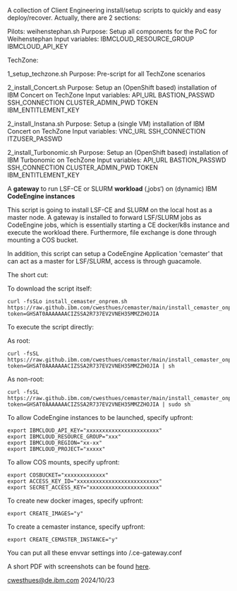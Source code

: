 A collection of Client Engineering install/setup scripts
to quickly and easy deploy/recover.
Actually, there are 2 sections:

Pilots:
  weihenstephan.sh
   Purpose: Setup all components for the PoC for Weihenstephan
   Input variables:
      IBMCLOUD_RESOURCE_GROUP   IBMCLOUD_API_KEY

TechZone:
   
   1_setup_techzone.sh
     Purpose: Pre-script for all TechZone scenarios


   2_install_Concert.sh
     Purpose: Setup an (OpenShift based) installation of IBM Concert on TechZone
   Input variables:
     API_URL BASTION_PASSWD SSH_CONNECTION CLUSTER_ADMIN_PWD TOKEN IBM_ENTITLEMENT_KEY

   2_install_Instana.sh
     Purpose: Setup a (single VM) installation of IBM Concert on TechZone
   Input variables:
     VNC_URL SSH_CONNECTION ITZUSER_PASSWD


   2_install_Turbonomic.sh
     Purpose: Setup an (OpenShift based) installation of IBM Turbonomic on TechZone
   Input variables:
     API_URL BASTION_PASSWD SSH_CONNECTION CLUSTER_ADMIN_PWD TOKEN IBM_ENTITLEMENT_KEY







A **gateway** to run LSF-CE or SLURM **workload** (‚jobs‘) on (dynamic) IBM **CodeEngine instances**


This script is going to install LSF-CE and SLURM on the local host
as a master node. A gateway is installed to forward LSF/SLURM jobs
as CodeEngine jobs, which is essentially starting a CE docker/k8s
instance and execute the workload there. Furthermore, file exchange
is done through mounting a COS bucket.

In addition, this script can setup a CodeEngine Application 'cemaster'
that can act as a master for LSF/SLURM, access is through guacamole.

The short cut:

To download the script itself:
```
curl -fsSLo install_cemaster_onprem.sh  https://raw.github.ibm.com/cwesthues/cemaster/main/install_cemaster_onprem.sh?token=GHSAT0AAAAAAACIZSSA2R737EV2VNEH35MMZZHOJIA

```
To execute the script directly:

As root:
```
curl -fsSL https://raw.github.ibm.com/cwesthues/cemaster/main/install_cemaster_onprem.sh?token=GHSAT0AAAAAAACIZSSA2R737EV2VNEH35MMZZHOJIA | sh
```
As non-root:
```
curl -fsSL https://raw.github.ibm.com/cwesthues/cemaster/main/install_cemaster_onprem.sh?token=GHSAT0AAAAAAACIZSSA2R737EV2VNEH35MMZZHOJIA | sudo sh
```

To allow CodeEngine instances to be launched, specify upfront:

```
export IBMCLOUD_API_KEY="xxxxxxxxxxxxxxxxxxxxxxx"
export IBMCLOUD_RESOURCE_GROUP="xxx"
export IBMCLOUD_REGION="xx-xx"
export IBMCLOUD_PROJECT="xxxxx"
```
To allow COS mounts, specify upfront:

```
export COSBUCKET="xxxxxxxxxxxxx"
export ACCESS_KEY_ID="xxxxxxxxxxxxxxxxxxxxxxxxxx"
export SECRET_ACCESS_KEY="xxxxxxxxxxxxxxxxxxxxxx"
```
To create new docker images, specify upfront:
```
export CREATE_IMAGES="y"
```
To create a cemaster instance, specify upfront:
```
export CREATE_CEMASTER_INSTANCE="y"
```
You can put all these envvar settings into <cwd>/.ce-gateway.conf
  
A short PDF with screenshots can be found [here](https://github.ibm.com/cwesthues/cemaster/blob/main/LSF-CodeEngine-Gateway.pdf).

cwesthues@de.ibm.com 2024/10/23
